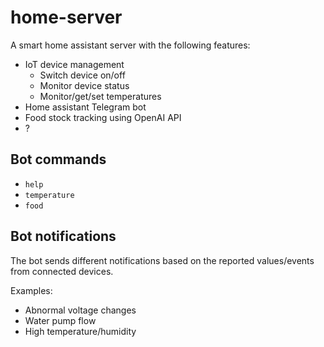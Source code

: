 # home-server

A smart home assistant server with the following features:

- IoT device management
  - Switch device on/off
  - Monitor device status
  - Monitor/get/set temperatures
- Home assistant Telegram bot
- Food stock tracking using OpenAI API
- ?

## Bot commands

- `help`
- `temperature`
- `food`

## Bot notifications

The bot sends different notifications based on the reported values/events from connected devices.

Examples:

- Abnormal voltage changes
- Water pump flow
- High temperature/humidity
